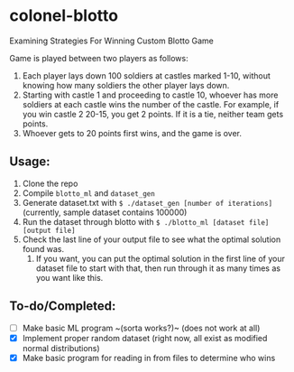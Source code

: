 # colonel-blotto

Examining Strategies For Winning Custom Blotto Game

Game is played between two players as follows:

1. Each player lays down 100 soldiers at castles marked 1-10, without knowing how many soldiers the other player lays down.
2. Starting with castle 1 and proceeding to castle 10, whoever has more soldiers at each castle wins the number of the castle. For example, if you win castle 2 20-15, you get 2 points. If it is a tie, neither team gets points.
3. Whoever gets to 20 points first wins, and the game is over.

## Usage:

1. Clone the repo
2. Compile `blotto_ml` and `dataset_gen`
3. Generate dataset.txt with `$ ./dataset_gen [number of iterations]` (currently, sample dataset contains 100000)
4. Run the dataset through blotto with `$ ./blotto_ml [dataset file] [output file]`
5. Check the last line of your output file to see what the optimal solution found was.
    1. If you want, you can put the optimal solution in the first line of your dataset file to start with that, then run through it as many times as you want like this.

## To-do/Completed:

- [ ] Make basic ML program ~(sorta works?)~ (does not work at all)
- [x] Implement proper random dataset (right now, all exist as modified normal distributions)
- [x] Make basic program for reading in from files to determine who wins